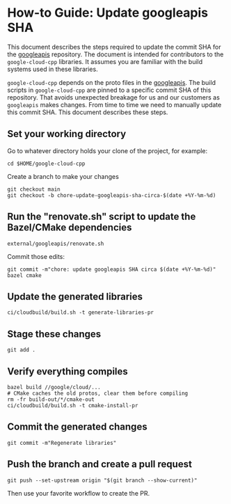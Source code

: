 # How-to Guide: Update googleapis SHA

This document describes the steps required to update the commit SHA for the
[googleapis][googleapis-repo] repository. The document is intended for
contributors to the `google-cloud-cpp` libraries. It assumes you are familiar
with the build systems used in these libraries.

`google-cloud-cpp` depends on the proto files in the
[googleapis][googleapis-repo]. The build scripts in `google-cloud-cpp` are
pinned to a specific commit SHA of this repository.  That avoids unexpected
breakage for us and our customers as `googleapis` makes changes. From time to
time we need to manually update this commit SHA.  This document describes these
steps.

## Set your working directory

Go to whatever directory holds your clone of the project, for example:

```shell
cd $HOME/google-cloud-cpp
```

Create a branch to make your changes

```shell
git checkout main
git checkout -b chore-update-googleapis-sha-circa-$(date +%Y-%m-%d)
```

## Run the "renovate.sh" script to update the Bazel/CMake dependencies

```shell
external/googleapis/renovate.sh
```

Commit those edits:

```shell
git commit -m"chore: update googleapis SHA circa $(date +%Y-%m-%d)" bazel cmake
```

## Update the generated libraries

```shell
ci/cloudbuild/build.sh -t generate-libraries-pr
```

## Stage these changes

```shell
git add .
```

## Verify everything compiles

```shell
bazel build //google/cloud/...
# CMake caches the old protos, clear them before compiling
rm -fr build-out/*/cmake-out
ci/cloudbuild/build.sh -t cmake-install-pr
```

## Commit the generated changes

```shell
git commit -m"Regenerate libraries"
```

## Push the branch and create a pull request

```shell
git push --set-upstream origin "$(git branch --show-current)"
```

Then use your favorite workflow to create the PR.

[googleapis-repo]: https://github.com/googleapis/googleapis.git
